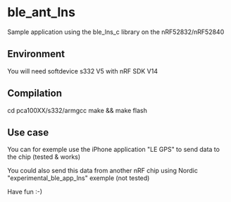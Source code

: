 # ble_ant_lns

Sample application using the ble_lns_c library on the nRF52832/nRF52840

## Environment

You will need softdevice s332 V5 with nRF SDK V14

## Compilation

cd pca100XX/s332/armgcc
make && make flash

## Use case

You can for exemple use the iPhone application "LE GPS" to send data to the chip (tested & works)

You could also send this data from another nRF chip using Nordic "experimental_ble_app_lns" exemple (not tested)


Have fun :-)
